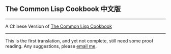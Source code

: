 ## The Common Lisp Cookbook 中文版

---

A Chinese Version of [The Common Lisp Cookbook](https://lispcookbook.github.io/cl-cookbook/)

---

This is the first translation, and yet not complete, still need some proof reading. Any suggestions, please [email me](mailto:yuqi.lyle@outlook.com).

